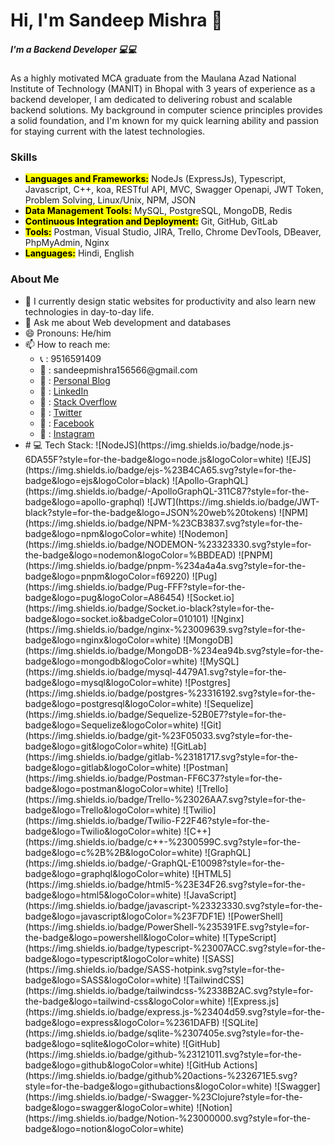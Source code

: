   <h1>Hi, I'm Sandeep Mishra 🙋‍</h1>
  
  <h5>I'm a Backend Developer 💻💻</h5>

  <p>As a highly motivated MCA graduate from the Maulana Azad National Institute of Technology (MANIT) in Bhopal with 3 years of experience as a backend developer, I am dedicated to delivering robust and scalable backend solutions. My background in computer science principles provides a solid foundation, and I'm known for my quick learning ability and passion for staying current with the latest technologies.</p>

  <h3>Skills</h3>
  <ul>
    <li><b><mark>Languages and Frameworks:</mark></b> NodeJs (ExpressJs), Typescript, Javascript, C++, koa, RESTful API, MVC, Swagger Openapi, JWT Token, Problem Solving, Linux/Unix, NPM, JSON</li>
    <li><b><mark>Data Management Tools:</mark></b> MySQL, PostgreSQL, MongoDB, Redis</li>
    <li><b><mark>Continuous Integration and Deployment:</mark></b> Git, GitHub, GitLab</li>
    <li><b><mark>Tools:</mark></b> Postman, Visual Studio, JIRA, Trello, Chrome DevTools, DBeaver, PhpMyAdmin, Nginx</li>
    <li><b><mark>Languages:</mark></b> Hindi, English</li>
  </ul>

  <h3>About Me</h3>
  <ul>
    <li>🌱 I currently design static websites for productivity and also learn new technologies in day-to-day life.</li>
    <li>💬 Ask me about Web development and databases</li>
    <li>😄 Pronouns: He/him</li>
    <li>📫 How to reach me:
      <ul>
        <li>📞 : 9516591409</li>
        <li>📩 : sandeepmishra156566@gmail.com</li>
        <li>🔗 : <a href="https://6640b222bcb7cec43e800c28--sandeep-mishra-portfolio.netlify.app/">Personal Blog</a></li>
        <li>🔗 : <a href="https://www.linkedin.com/in/sandeepmishra156566/">LinkedIn</a></li>
        <li>🔗 : <a href="https://stackoverflow.com/users/13263583/sandeep-mishra?tab=profile">Stack Overflow</a></li>
        <li>🔗 : <a href="https://twitter.com/SANDEEP50448451">Twitter</a></li>
        <li>🔗 : <a href="https://www.facebook.com/profile.php?id=100003234054906">Facebook</a></li>
        <li>🔗 : <a href="https://www.instagram.com/sandeeep_mishra_/">Instagram</a></li>
      </ul>
    </li>
    <li># 💻 Tech Stack:
![NodeJS](https://img.shields.io/badge/node.js-6DA55F?style=for-the-badge&logo=node.js&logoColor=white) ![EJS](https://img.shields.io/badge/ejs-%23B4CA65.svg?style=for-the-badge&logo=ejs&logoColor=black) ![Apollo-GraphQL](https://img.shields.io/badge/-ApolloGraphQL-311C87?style=for-the-badge&logo=apollo-graphql) ![JWT](https://img.shields.io/badge/JWT-black?style=for-the-badge&logo=JSON%20web%20tokens) ![NPM](https://img.shields.io/badge/NPM-%23CB3837.svg?style=for-the-badge&logo=npm&logoColor=white) ![Nodemon](https://img.shields.io/badge/NODEMON-%23323330.svg?style=for-the-badge&logo=nodemon&logoColor=%BBDEAD) ![PNPM](https://img.shields.io/badge/pnpm-%234a4a4a.svg?style=for-the-badge&logo=pnpm&logoColor=f69220) ![Pug](https://img.shields.io/badge/Pug-FFF?style=for-the-badge&logo=pug&logoColor=A86454) ![Socket.io](https://img.shields.io/badge/Socket.io-black?style=for-the-badge&logo=socket.io&badgeColor=010101) ![Nginx](https://img.shields.io/badge/nginx-%23009639.svg?style=for-the-badge&logo=nginx&logoColor=white) ![MongoDB](https://img.shields.io/badge/MongoDB-%234ea94b.svg?style=for-the-badge&logo=mongodb&logoColor=white) ![MySQL](https://img.shields.io/badge/mysql-4479A1.svg?style=for-the-badge&logo=mysql&logoColor=white) ![Postgres](https://img.shields.io/badge/postgres-%23316192.svg?style=for-the-badge&logo=postgresql&logoColor=white) ![Sequelize](https://img.shields.io/badge/Sequelize-52B0E7?style=for-the-badge&logo=Sequelize&logoColor=white) ![Git](https://img.shields.io/badge/git-%23F05033.svg?style=for-the-badge&logo=git&logoColor=white) ![GitLab](https://img.shields.io/badge/gitlab-%23181717.svg?style=for-the-badge&logo=gitlab&logoColor=white) ![Postman](https://img.shields.io/badge/Postman-FF6C37?style=for-the-badge&logo=postman&logoColor=white) ![Trello](https://img.shields.io/badge/Trello-%23026AA7.svg?style=for-the-badge&logo=Trello&logoColor=white) ![Twilio](https://img.shields.io/badge/Twilio-F22F46?style=for-the-badge&logo=Twilio&logoColor=white) ![C++](https://img.shields.io/badge/c++-%2300599C.svg?style=for-the-badge&logo=c%2B%2B&logoColor=white) ![GraphQL](https://img.shields.io/badge/-GraphQL-E10098?style=for-the-badge&logo=graphql&logoColor=white) ![HTML5](https://img.shields.io/badge/html5-%23E34F26.svg?style=for-the-badge&logo=html5&logoColor=white) ![JavaScript](https://img.shields.io/badge/javascript-%23323330.svg?style=for-the-badge&logo=javascript&logoColor=%23F7DF1E) ![PowerShell](https://img.shields.io/badge/PowerShell-%235391FE.svg?style=for-the-badge&logo=powershell&logoColor=white) ![TypeScript](https://img.shields.io/badge/typescript-%23007ACC.svg?style=for-the-badge&logo=typescript&logoColor=white) ![SASS](https://img.shields.io/badge/SASS-hotpink.svg?style=for-the-badge&logo=SASS&logoColor=white) ![TailwindCSS](https://img.shields.io/badge/tailwindcss-%2338B2AC.svg?style=for-the-badge&logo=tailwind-css&logoColor=white) ![Express.js](https://img.shields.io/badge/express.js-%23404d59.svg?style=for-the-badge&logo=express&logoColor=%2361DAFB) ![SQLite](https://img.shields.io/badge/sqlite-%2307405e.svg?style=for-the-badge&logo=sqlite&logoColor=white) ![GitHub](https://img.shields.io/badge/github-%23121011.svg?style=for-the-badge&logo=github&logoColor=white) ![GitHub Actions](https://img.shields.io/badge/github%20actions-%232671E5.svg?style=for-the-badge&logo=githubactions&logoColor=white) ![Swagger](https://img.shields.io/badge/-Swagger-%23Clojure?style=for-the-badge&logo=swagger&logoColor=white) ![Notion](https://img.shields.io/badge/Notion-%23000000.svg?style=for-the-badge&logo=notion&logoColor=white)</li>
  </ul>

</body>
</html>
